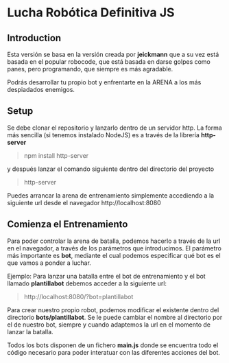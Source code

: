 # Lucha Robótica Definitiva JS
## Introduction
Esta versión se basa en la versión creada por **jeickmann** que a su vez está basada en el popular robocode, que está basada en darse golpes como panes, pero programando, que siempre es más agradable.

Podrás desarrollar tu propio bot y enfrentarte en la ARENA a los más despiadados enemigos. 

## Setup
Se debe clonar el repositorio y lanzarlo dentro de un servidor http. La forma más sencilla (si tenemos instalado NodeJS) es a través de la librería **http-server**
> npm install http-server

y después lanzar el comando siguiente dentro del directorio del proyecto

> http-server

Puedes arrancar la arena de entrenamiento simplemente accediendo a la siguiente url desde el navegador http://localhost:8080

## Comienza el Entrenamiento
Para poder controlar la arena de batalla, podemos hacerlo a través de la url en el navegador, a través de los parámetros que introducimos. El parámetro más importante es **bot**, mediante el cual podemos especificar qué bot es el que vamos a ponder a luchar.

Ejemplo:
Para lanzar una batalla entre el bot de entrenamiento y el bot llamado __plantillabot__ debemos acceder a la siguiente url:

> http://localhost:8080/?bot=plantillabot

Para crear nuestro propio robot, podemos modificar el existente dentro del directorio **bots/plantillabot**. Se le puede cambiar el nombre al directorio por el de nuestro bot, siempre y cuando adaptemos la url en el momento de lanzar la batalla.

Todos los bots disponen de un fichero **main.js** donde se encuentra todo el código necesario para poder interatuar con las diferentes acciones del bot. 